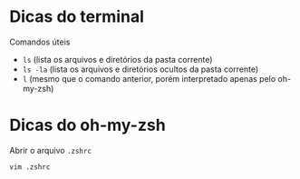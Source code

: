 # Dicas do terminal

Comandos úteis

- `ls` (lista os arquivos e diretórios da pasta corrente)
- `ls -la` (lista os arquivos e diretórios ocultos da pasta corrente)
- `l` (mesmo que o comando anterior, porém interpretado apenas pelo oh-my-zsh)

# Dicas do oh-my-zsh

Abrir o arquivo `.zshrc`

```
vim .zshrc
```